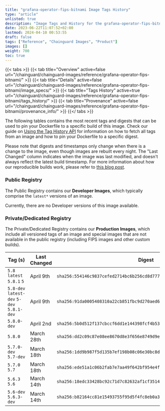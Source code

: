 ```yaml
---
title: "grafana-operator-fips-bitnami Image Tags History"
type: "article"
unlisted: true
description: "Image Tags and History for the grafana-operator-fips-bitnami Chainguard Image"
date: 2023-06-22T11:07:52+02:00
lastmod: 2024-04-10 00:53:55
draft: false
tags: ["Reference", "Chainguard Images", "Product"]
images: []
weight: 700
toc: true
---
```


{{< tabs >}}
{{< tab title="Overview" active=false url="/chainguard/chainguard-images/reference/grafana-operator-fips-bitnami/" >}}
{{< tab title="Details" active=false url="/chainguard/chainguard-images/reference/grafana-operator-fips-bitnami/image_specs/" >}}
{{< tab title="Tags History" active=true url="/chainguard/chainguard-images/reference/grafana-operator-fips-bitnami/tags_history/" >}}
{{< tab title="Provenance" active=false url="/chainguard/chainguard-images/reference/grafana-operator-fips-bitnami/provenance_info/" >}}
{{</ tabs >}}

The following tables contains the most recent tags and digests that can be used to pin your Dockerfile to a specific build of this image. Check our guide on [Using the Tag History API](/chainguard/chainguard-images/using-the-tag-history-api/) for information on how to fetch all tags from an image and how to pin your Dockerfile to a specific digest.

Please note that digests and timestamps only change when there is a change to the image, even though images are rebuilt every night. The "Last Changed" column indicates when the image was last modified, and doesn't always reflect the latest build timestamp. For more information about how our reproducible builds work, please refer to [this blog post](https://www.chainguard.dev/unchained/reproducing-chainguards-reproducible-image-builds).

### Public Registry
The Public Registry contains our **Developer Images**, which typically comprise the `latest*` versions of an image.

Currently, there are no Developer versions of this image available.

### Private/Dedicated Registry
The Private/Dedicated Registry contains our **Production Images**, which include all versioned tags of an image and special images that are not available in the public registry (including FIPS images and other custom builds).

| Tag (s)                                     | Last Changed | Digest                                                                    |
|---------------------------------------------|--------------|---------------------------------------------------------------------------|
|  `5.8` `latest` `5.8.1` `5`                 | April 9th    | `sha256:554146c9837cefed2714bc6b256cd8d777d47b57c4ae8fbc49064436c2df27b2` |
|  `5.8-dev` `latest-dev` `5-dev` `5.8.1-dev` | April 9th    | `sha256:91da0005408310a22cb851fbc9d270aed6a2510002421825621cbfcad4e55ad6` |
|  `5.8.0-dev`                                | April 2nd    | `sha256:5b0d512f137cbccf6dd1e144398fcf4b53cd356cdd1ad160677692e2c744ed0e` |
|  `5.8.0`                                    | March 28th   | `sha256:dd2c09c87e08ee8670d8e3f656e8749d9e633925db7c858cb6f386c043376cfd` |
|  `5.7.0-dev` `5.7-dev`                      | March 18th   | `sha256:1dd9b987f5d135b7ef198b08c06e30bc8dce6ebb00e48119cd6ff43cc4492e81` |
|  `5.7.0` `5.7`                              | March 18th   | `sha256:ede51a1c06b2fab7e7aa49f642bf954e4f7c387df46c3616019da7c94c4dc0ba` |
|  `5.6.3` `5.6`                              | March 14th   | `sha256:18edc33428bc92c71d7c82632af1cf35149dc835d99a93d80a1f1f9b81f69ea6` |
|  `5.6-dev` `5.6.3-dev`                      | March 14th   | `sha256:b82164cc81e15493755f95d5f4fc8eb0a3762df7b7e6eb5dbf10826141dbc3f1` |

